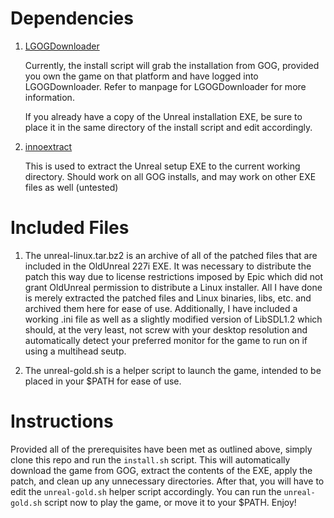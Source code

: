 # Dependencies

1. [LGOGDownloader](https://github.com/Sude-/lgogdownloader)
	
	Currently, the install script will grab the installation from GOG, provided you own the game on that platform and have logged into LGOGDownloader. Refer to manpage for LGOGDownloader for more information. 

	If you already have a copy of the Unreal installation EXE, be sure to place it in the same directory of the install script and edit accordingly.

2. [innoextract](https://github.com/dscharrer/InnoExtract)
	
	This is used to extract the Unreal setup EXE to the current working directory. Should work on all GOG installs, and may work on other EXE files as well (untested)

# Included Files

1. The unreal-linux.tar.bz2 is an archive of all of the patched files that are included in the OldUnreal 227i EXE. It was necessary to distribute the patch this way due to license restrictions imposed by Epic which did not grant OldUnreal permission to distribute a Linux installer. All I have done is merely extracted the patched files and Linux binaries, libs, etc. and archived them here for ease of use. Additionally, I have included a working .ini file as well as a slightly modified version of LibSDL1.2 which should, at the very least, not screw with your desktop resolution and automatically detect your preferred monitor for the game to run on if using a multihead seutp. 

2. The unreal-gold.sh is a helper script to launch the game, intended to be placed in your $PATH for ease of use. 

# Instructions

Provided all of the prerequisites have been met as outlined above, simply clone this repo and run the `install.sh` script. This will automatically download the game from GOG, extract the contents of the EXE, apply the patch, and clean up any unnecessary directories. After that, you will have to edit the `unreal-gold.sh` helper script accordingly. You can run the `unreal-gold.sh` script now to play the game, or move it to your $PATH. Enjoy!



